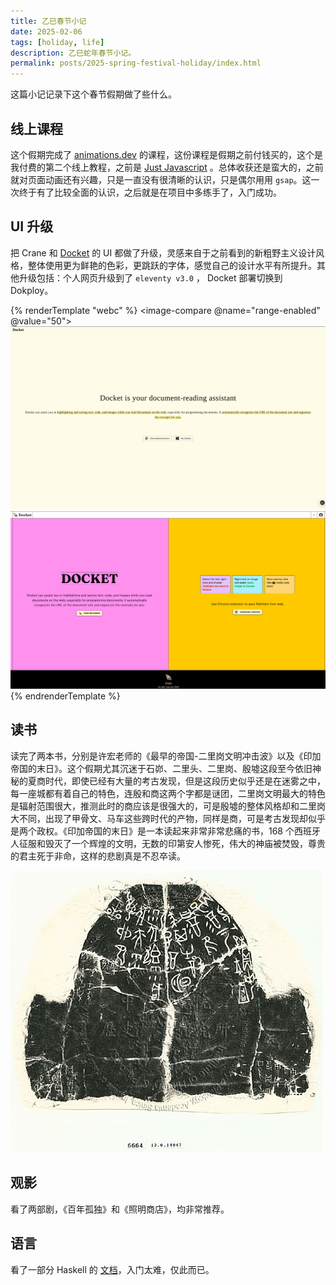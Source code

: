```yaml
---
title: 乙巳春节小记
date: 2025-02-06
tags: [holiday, life]
description: 乙巳蛇年春节小记。
permalink: posts/2025-spring-festival-holiday/index.html
---
```

这篇小记记录下这个春节假期做了些什么。

## 线上课程

这个假期完成了 [animations.dev](https://animations.dev) 的课程，这份课程是假期之前付钱买的，这个是我付费的第二个线上教程，之前是 [Just Javascript](https://justjavascript.com/) 。总体收获还是蛮大的，之前就对页面动画还有兴趣，只是一直没有很清晰的认识，只是偶尔用用 `gsap`。这一次终于有了比较全面的认识，之后就是在项目中多练手了，入门成功。

## UI 升级

把 Crane 和 [Docket](https://docket.space) 的 UI 都做了升级，灵感来自于之前看到的新粗野主义设计风格，整体使用更为鲜艳的色彩，更跳跃的字体，感觉自己的设计水平有所提升。其他升级包括：个人网页升级到了 `eleventy v3.0` ， Docket 部署切换到 Dokploy。

{% renderTemplate "webc" %}
<image-compare @name="range-enabled" @value="50">
	<img src="./images/docket_old.png" class="old-img" alt="Docket old" loading="lazy">
	<img src="./images/docket_new.png" class="new-img" alt="Docket new" loading="lazy">
</image-compare>
{% endrenderTemplate %}

## 读书

读完了两本书，分别是许宏老师的《最早的帝国-二里岗文明冲击波》以及《印加帝国的末日》。这个假期尤其沉迷于石峁、二里头、二里岗、殷墟这段至今依旧神秘的夏商时代，即使已经有大量的考古发现，但是这段历史似乎还是在迷雾之中，每一座城都有着自己的特色，连殷和商这两个字都是谜团，二里岗文明最大的特色是辐射范围很大，推测此时的商应该是很强大的，可是殷墟的整体风格却和二里岗大不同，出现了甲骨文、马车这些跨时代的产物，同样是商，可是考古发现却似乎是两个政权。《印加帝国的末日》是一本读起来非常非常悲痛的书，168 个西班牙人征服和毁灭了一个辉煌的文明，无数的印第安人惨死，伟大的神庙被焚毁，尊贵的君主死于非命，这样的悲剧真是不忍卒读。



![](./images/01_11_l.jpg)

## 观影

看了两部剧，《百年孤独》和《照明商店》，均非常推荐。

## 语言

看了一部分 Haskell 的 [文档](https://learnyouahaskell.github.io/chapters.html)，入门太难，仅此而已。
